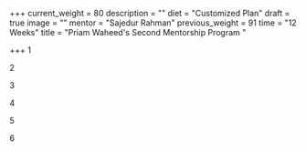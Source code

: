 +++
current_weight = 80
description = ""
diet = "Customized Plan"
draft = true
image = ""
mentor = "Sajedur Rahman"
previous_weight = 91
time = "12 Weeks"
title = "Priam Waheed's Second Mentorship Program "

+++
1

2

3

4

5

6